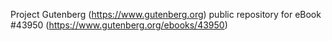 Project Gutenberg (https://www.gutenberg.org) public repository for eBook #43950 (https://www.gutenberg.org/ebooks/43950)
